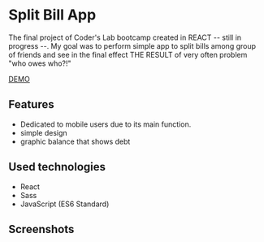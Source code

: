 # Split Bill App 

The final project of Coder's Lab bootcamp created in REACT -- still in progress --. My goal was to perform simple app to split bills among group of friends and see in the final effect THE RESULT of very often problem "who owes who?!"

[DEMO](https://martaradziszewska.github.io/ReactJS-Split-Bills-App/index.html)

## Features
* Dedicated to mobile users due to its main function.
* simple design 
* graphic balance that shows debt


## Used technologies

* React
* Sass
* JavaScript (ES6 Standard)

## Screenshots
